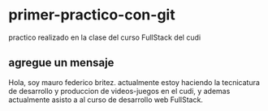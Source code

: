 # primer-practico-con-git
practico realizado en la clase del curso FullStack del cudi


## agregue un mensaje

Hola, soy mauro federico britez. actualmente estoy haciendo la tecnicatura de desarrollo y produccion de videos-juegos en el cudi, y ademas actualmente asisto a al curso de desarrollo web FullStack.